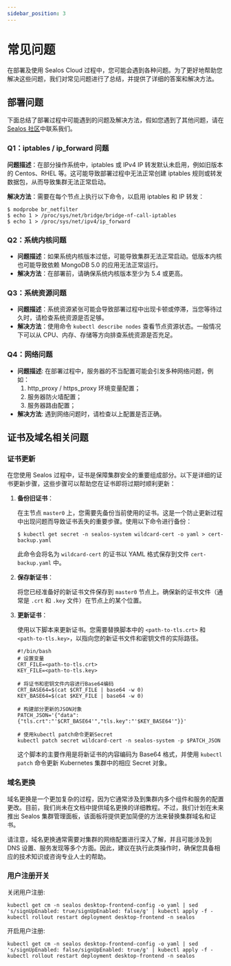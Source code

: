 ```yaml
---
sidebar_position: 3
---
```


# 常见问题

在部署及使用 Sealos Cloud 过程中，您可能会遇到各种问题。为了更好地帮助您解决这些问题，我们对常见问题进行了总结，并提供了详细的答案和解决方法。

## 部署问题

下面总结了部署过程中可能遇到的问题及解决方法，假如您遇到了其他问题，请在 [Sealos 社区](https://forum.laf.run/)中联系我们。

### Q1：iptables / ip_forward 问题

**问题描述**：在部分操作系统中，iptables 或 IPv4 IP 转发默认未启用，例如旧版本的 Centos、RHEL 等。这可能导致部署过程中无法正常创建
iptables 规则或转发数据包，从而导致集群无法正常启动。

**解决方法**：需要在每个节点上执行以下命令，以启用 iptables 和 IP 转发：

```shell
$ modprobe br_netfilter
$ echo 1 > /proc/sys/net/bridge/bridge-nf-call-iptables
$ echo 1 > /proc/sys/net/ipv4/ip_forward
```

### Q2：系统内核问题

- **问题描述**：如果系统内核版本过低，可能导致集群无法正常启动。低版本内核也可能导致依赖 MongoDB 5.0 的应用无法正常运行。
- **解决方法**：在部署前，请确保系统内核版本至少为 5.4 或更高。

### Q3：系统资源问题

- **问题描述**：系统资源紧张可能会导致部署过程中出现卡顿或停滞，当您等待过久时，请检查系统资源是否足够。
- **解决方法**：使用命令 `kubectl describe nodes` 查看节点资源状态。一般情况下可以从 CPU、内存、存储等方向排查系统资源是否充足。

### Q4：网络问题

- **问题描述**: 在部署过程中，服务器的不当配置可能会引发多种网络问题，例如：
   1. http_proxy / https_proxy 环境变量配置；
   2. 服务器防火墙配置；
   3. 服务器路由配置；
- **解决方法**: 遇到网络问题时，请检查以上配置是否正确。

## 证书及域名相关问题

### 证书更新

在您使用 Sealos 过程中，证书是保障集群安全的重要组成部分。以下是详细的证书更新步骤，这些步骤可以帮助您在证书即将过期时顺利更新：

1. **备份旧证书**：

   在主节点 `master0` 上，您需要先备份当前使用的证书。这是一个防止更新过程中出现问题而导致证书丢失的重要步骤。使用以下命令进行备份：

   ```shell
   $ kubectl get secret -n sealos-system wildcard-cert -o yaml > cert-backup.yaml
   ```

   此命令会将名为 `wildcard-cert` 的证书以 YAML 格式保存到文件 `cert-backup.yaml` 中。

2. **保存新证书**：

   将您已经准备好的新证书文件保存到 `master0` 节点上。确保新的证书文件（通常是 `.crt` 和 `.key` 文件）在节点上的某个位置。

3. **更新证书**：

   使用以下脚本来更新证书。您需要替换脚本中的 `<path-to-tls.crt>` 和 `<path-to-tls.key>`，以指向您的新证书文件和密钥文件的实际路径。

   ```shell
   #!/bin/bash 
   # 设置变量
   CRT_FILE=<path-to-tls.crt>
   KEY_FILE=<path-to-tls.key>
   
   # 将证书和密钥文件内容进行Base64编码
   CRT_BASE64=$(cat $CRT_FILE | base64 -w 0)
   KEY_BASE64=$(cat $KEY_FILE | base64 -w 0)
   
   # 构建部分更新的JSON对象
   PATCH_JSON='{"data":{"tls.crt":"'$CRT_BASE64'","tls.key":"'$KEY_BASE64'"}}'
   
   # 使用kubectl patch命令更新Secret
   kubectl patch secret wildcard-cert -n sealos-system -p $PATCH_JSON
   ```
   
   这个脚本的主要作用是将新证书的内容编码为 Base64 格式，并使用 `kubectl patch` 命令更新 Kubernetes 集群中的相应 Secret
   对象。

### 域名更换

域名更换是一个更加复杂的过程，因为它通常涉及到集群内多个组件和服务的配置更改。目前，我们尚未在文档中提供域名更换的详细教程。不过，我们计划在未来推出
Sealos 集群管理面板，该面板将提供更加简便的方法来替换集群域名和证书。

请注意，域名更换通常需要对集群的网络配置进行深入了解，并且可能涉及到 DNS
设置、服务发现等多个方面。因此，建议在执行此类操作时，确保您具备相应的技术知识或咨询专业人士的帮助。

### 用户注册开关

关闭用户注册:

```shell
kubectl get cm -n sealos desktop-frontend-config -o yaml | sed 's/signUpEnabled: true/signUpEnabled: false/g' | kubectl apply -f -
kubectl rollout restart deployment desktop-frontend -n sealos
```

开启用户注册:

```shell
kubectl get cm -n sealos desktop-frontend-config -o yaml | sed 's/signUpEnabled: false/signUpEnabled: true/g' | kubectl apply -f -
kubectl rollout restart deployment desktop-frontend -n sealos
```
